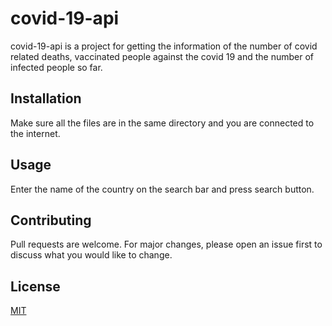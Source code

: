 # covid-19-api

covid-19-api is a project for getting the information of the number of covid related deaths, vaccinated people against the covid 19 and the number of infected people so far.

## Installation

Make sure all the files are in the same directory and you are connected to the internet.

## Usage

Enter the name of the country on the search bar and press search button.

## Contributing
Pull requests are welcome. For major changes, please open an issue first to discuss what you would like to change.

## License
[MIT](https://choosealicense.com/licenses/mit/)
